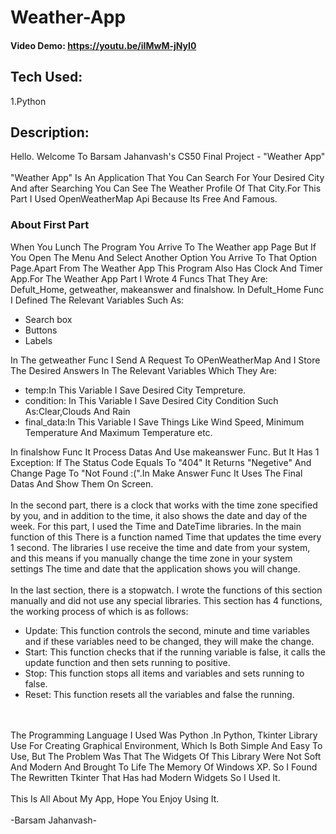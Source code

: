 # Weather-App
#### Video Demo: https://youtu.be/iIMwM-jNyI0
## Tech Used:
1.Python
## Description:
Hello.
Welcome To Barsam Jahanvash's CS50 Final Project - "Weather App"
<br>
<br>
"Weather App" Is An Application That You Can Search For Your Desired City And after Searching You Can See The Weather Profile Of That City.For This Part I Used OpenWeatherMap Api Because Its Free And Famous.
### About First Part
When You Lunch The Program You Arrive To The Weather app Page But If You Open The Menu And Select Another Option You Arrive To That Option Page.Apart From The Weather App This Program Also Has Clock And Timer App.For The Weather App Part I Wrote 4 Funcs That They Are:
Defult_Home, getweather, makeanswer and finalshow.
In Defult_Home Func I Defined The Relevant Variables Such As:
* Search box
* Buttons
* Labels

In The getweather Func I Send A Request To OPenWeatherMap And I Store The Desired Answers In The Relevant Variables Which They Are:
* temp:In This Variable I Save Desired City Tempreture.
* condition: In This Variable I Save Desired City Condition Such As:Clear,Clouds And Rain
* final_data:In This Variable I Save Things Like Wind Speed, Minimum Temperature And Maximum Temperature etc.

In finalshow Func It Process Datas And Use makeanswer Func.
But It Has 1 Exception:
If The Status Code Equals To "404" It Returns "Negetive" And Change Page To "Not Found :(".In Make Answer Func It Uses The Final Datas And Show Them On Screen.
<br>
<br>
In the second part, there is a clock that works with the time zone specified by you, and in addition to the time, it also shows the date and day of the week. For this part, I used the Time and DateTime libraries. In the main function of this There is a function named Time that updates the time every 1 second. The libraries I use receive the time and date from your system, and this means if you manually change the time zone in your system settings The time and date that the application shows you will change.
<br>
<br>
In the last section, there is a stopwatch. I wrote the functions of this section manually and did not use any special libraries. This section has 4 functions, the working process of which is as follows:
* Update: This function controls the second, minute and time variables and if these variables need to be changed, they will make the change.
* Start: This function checks that if the running variable is false, it calls the update function and then sets running to positive.
* Stop: This function stops all items and variables and sets running to false.
* Reset: This function resets all the variables and false the running.
<br>
<br>
The Programming Language I Used Was Python .In Python, Tkinter Library Use For Creating Graphical Environment, Which Is Both Simple And Easy To Use, But The Problem Was That The Widgets Of This Library Were Not Soft And Modern And Brought To Life The Memory Of Windows XP. So I Found The Rewritten Tkinter That Has had Modern Widgets So I Used It.
<br>
<br>
This Is All About My App, Hope You Enjoy Using It.
<br>
<br>
-Barsam Jahanvash-